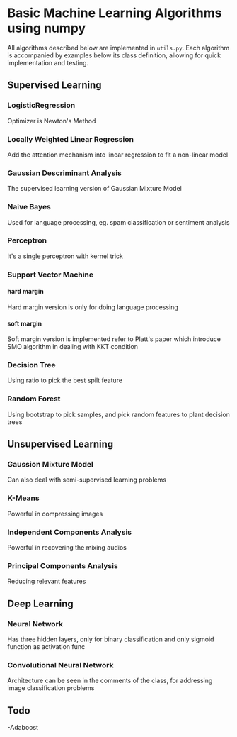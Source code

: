 # Basic Machine Learning Algorithms using numpy
All algorithms described below are implemented in `utils.py`. Each algorithm is accompanied by examples below its class definition, allowing for quick implementation and testing.
## Supervised Learning
### LogisticRegression
Optimizer is Newton's Method
### Locally Weighted Linear Regression
Add the attention mechanism into linear regression to fit a non-linear model
### Gaussian Descriminant Analysis
The supervised learning version of Gaussian Mixture Model
### Naive Bayes
Used for language processing, eg. spam classification or sentiment analysis
### Perceptron
It's a single perceptron with kernel trick
### Support Vector Machine
#### hard margin
Hard margin version is only for doing language processing
#### soft margin
Soft margin version is implemented refer to Platt's paper which introduce SMO algorithm in dealing with KKT condition
### Decision Tree
Using ratio to pick the best spilt feature
### Random Forest
Using bootstrap to pick samples, and pick random features to plant decision trees
## Unsupervised Learning
### Gaussion Mixture Model
Can also deal with semi-supervised learning problems
### K-Means
Powerful in compressing images
### Independent Components Analysis
Powerful in recovering the mixing audios
### Principal Components Analysis
Reducing relevant features
## Deep Learning
### Neural Network
Has three hidden layers, only for binary classification and only sigmoid function as activation func
### Convolutional Neural Network
Architecture can be seen in the comments of the class, for addressing image classification problems
## Todo
-Adaboost


